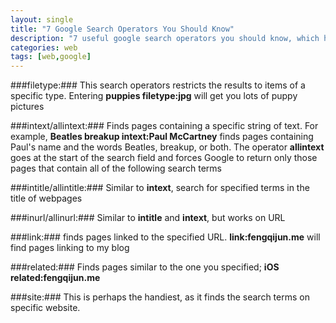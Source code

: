```yaml
---
layout: single
title: "7 Google Search Operators You Should Know"
description: "7 useful google search operators you should know, which help you refine your search result"
categories: web
tags: [web,google]
---
```


###filetype:###
This search operators restricts the results to items of a specific type. Entering **puppies filetype:jpg** will get you lots of puppy pictures

###intext/allintext:###
Finds pages containing a specific string of text. For example, **Beatles breakup intext:Paul McCartney** finds pages containing Paul's name and the words Beatles, breakup, or both. The operator **allintext** goes at the start of the search field and forces Google to return only those pages that contain all of the following search terms

###intitle/allintitle:###
Similar to **intext**, search for specified terms in the title of webpages

###inurl/allinurl:###
Similar to **intitle** and **intext**, but works on URL

###link:###
finds pages linked to the specified URL. **link:fengqijun.me** will find pages linking to my blog

###related:###
Finds pages similar to the one you specified; **iOS related:fengqijun.me**

###site:###
This is perhaps the handiest, as it finds the search terms on specific website.
